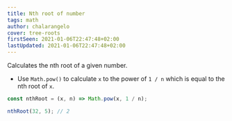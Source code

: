 ```yaml
---
title: Nth root of number
tags: math
author: chalarangelo
cover: tree-roots
firstSeen: 2021-01-06T22:47:48+02:00
lastUpdated: 2021-01-06T22:47:48+02:00
---
```


Calculates the nth root of a given number.

- Use `Math.pow()` to calculate `x` to the power of `1 / n` which is equal to the nth root of `x`.

```js
const nthRoot = (x, n) => Math.pow(x, 1 / n);
```

```js
nthRoot(32, 5); // 2
```
